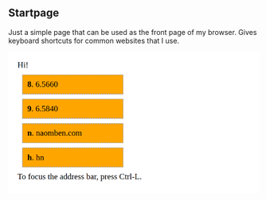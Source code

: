 ## Startpage

Just a simple page that can be used as the front page of my browser. Gives keyboard shortcuts for common websites that I use.

![Screenshot showing four links on the page](screenshot.png)
